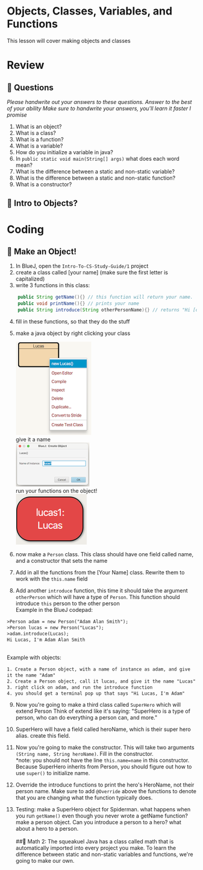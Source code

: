 # Objects, Classes, Variables, and Functions

This lesson will cover making objects and classes

# Review
## 📝 Questions
*Please handwrite out your answers to these questions. Answer to the best of your ability*
*Make sure to handwrite your answers, you'll learn it faster I promise*
1. What is an object?
2. What is a class?
3. What is a function?
4. What is a variable?
5. How do you initialize a variable in java?
6. In `public static void main(String[] args)` what does each word mean?
7. What is the difference between a static and non-static variable?
8. What is the difference between a static and non-static function?
9. What is a constructor?

## 📖 Intro to Objects?


# Coding
## 🤖 Make an Object!

1. In BlueJ, open the `Intro-To-CS-Study-Guide/1` project
2. create a class called [your name] (make sure the first letter is capitalized)
3. write 3 functions in this class:
```java
    public String getName(){} // this function will return your name.
    public void printName(){} // prints your name
    public String introduce(String otherPersonName){} // returns "Hi [other person's name], I'm [your name]"
```
4. fill in these functions, so that they do the stuff
5. make a java object by right clicking your class<br>

	![make object picture](./images/make_object.png)<br>
give it a name<br>
	![name object picture](./images/name_object.png)<br>
run your functions on the object!<br>
	![object picture](./images/object.png)<br>

6. now make a `Person` class. This class should have one field called name, and a constructor that sets the name
7. Add in all the functions from the [Your Name] class. Rewrite them to work with the `this.name` field
8. Add another `introduce` function, this time it should take the argument `otherPerson` which will have a type of `Person`. This function should introduce `this` person to the other person
<br>Example in the BlueJ codepad:
 ```
>Person adam = new Person("Adam Alan Smith");
>Person lucas = new Person("Lucas");
>adam.introduce(Lucas);
Hi Lucas, I'm Adam Alan Smith 
```
<br>Example with objects:
```	
1. Create a Person object, with a name of instance as adam, and give it the name "Adam"
2. Create a Person object, call it lucas, and give it the name "Lucas"
3. right click on adam, and run the introduce function
4. you should get a terminal pop up that says "Hi Lucas, I'm Adam"
```
9. Now you're going to make a third class called `SuperHero` which will extend Person
Think of extend like it's saying: "SuperHero is a type of person, who can do everything a person can, and more." 

10. SuperHero will have a field called heroName, which is their super hero alias. create this field.
11. Now you're going to make the constructor. This will take two arguments `(String name, String heroName)`. Fill in the constructor. <br> *note: you should not have the line `this.name=name` in this constructor. Because SuperHero inherits from Person, you should figure out how to use `super()` to initialize name.
12. Override the introduce functions to print the hero's HeroName, not their person name. Make sure to add `@Override` above the functions to denote that you are changing what the function typically does.
13. Testing: make a SuperHero object for Spiderman.
what happens when you run `getName()` even though you never wrote a getName function?
make a person object. Can you introduce a person to a hero? what about a hero to a person.<br><br>
##🤖 Math 2: The squeakuel
Java has a class called math that is automatically imported into every project you make. To learn the difference between static and non-static variables and functions, we're going to make our own.
